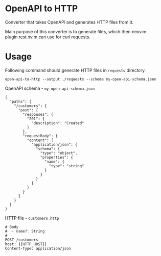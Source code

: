# OpenAPI to HTTP
Converter that takes OpenAPI and generates HTTP files from it.

Main purpose of this converter is to generate files,
which then neovim plugin [rest.nvim](https://github.com/rest-nvim/rest.nvim) can use for curl requests.

# Usage
Following command should generate HTTP files in `requests` directory.
```
open-api-to-http --output ./requests --schema my-open-api-schema.json
```

OpenAPI schema - `my-open-api-schema.json`

```
{
  "paths": {
    "/customers": {
      "post": {
        "responses": {
          "201": {
            "description": "Created"
          }
        },
        "requestBody": {
          "content": {
            "application/json": {
              "schema": {
                "type": "object",
                "properties": {
                  "name": {
                    "type": "string"
                  }
                }
              }
            }
          }
        }
      }
    }
  }
}
```

HTTP file - `customers.http`

```
# Body
#  - name?: String
#
POST /customers
host: {{HTTP_HOST}}
Content-Type: application/json
```
